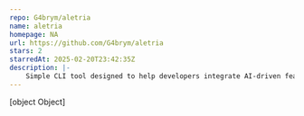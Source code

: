 ```yaml
---
repo: G4brym/aletria
name: aletria
homepage: NA
url: https://github.com/G4brym/aletria
stars: 2
starredAt: 2025-02-20T23:42:35Z
description: |-
    Simple CLI tool designed to help developers integrate AI-driven features into their codebases
---
```


[object Object]
